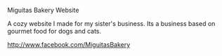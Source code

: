 Miguitas Bakery Website

A cozy website I made for my sister's business. Its a business based on gourmet food for dogs and cats.

http://www.facebook.com/MiguitasBakery